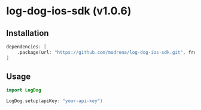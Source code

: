 # log-dog-ios-sdk (v1.0.6)

## Installation

```swift
dependencies: [
    .package(url: "https://github.com/modrena/log-dog-ios-sdk.git", from: "1.0.6")
]
```

## Usage

```swift
import LogDog

LogDog.setup(apiKey: "your-api-key")
``` 